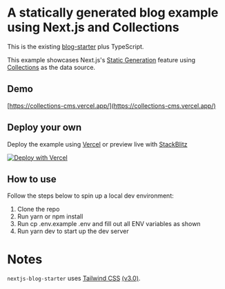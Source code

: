 # A statically generated blog example using Next.js and Collections

This is the existing [blog-starter](https://github.com/vercel/next.js/tree/canary/examples/blog-starter) plus TypeScript.

This example showcases Next.js's [Static Generation](https://nextjs.org/docs/app/building-your-application/routing/layouts-and-templates) feature using [Collections](https://collections.dev/) as the data source.

## Demo

[https://collections-cms.vercel.app/](https://collections-cms.vercel.app/)

## Deploy your own

Deploy the example using [Vercel](https://vercel.com?utm_source=github&utm_medium=readme&utm_campaign=next-example) or preview live with [StackBlitz](https://stackblitz.com/github/vercel/next.js/tree/canary/examples/blog-starter)

[![Deploy with Vercel](https://vercel.com/button)](https://vercel.com/new/clone?repository-url=https://github.com/collectionscms/nextjs-blog-starter&repository-name=collections-cms&env=COLLECTIONS_API_URL,COLLECTIONS_API_KEY&envDescription=Required%20to%20connect%20the%20app%20with%20WordPress&envLink=https://github.com/collectionscms/nextjs-blog-starter)

## How to use

Follow the steps below to spin up a local dev environment:

1. Clone the repo
2. Run yarn or npm install
3. Run cp .env.example .env and fill out all ENV variables as shown
4. Run yarn dev to start up the dev server

# Notes

`nextjs-blog-starter` uses [Tailwind CSS](https://tailwindcss.com) [(v3.0)](https://tailwindcss.com/blog/tailwindcss-v3).
